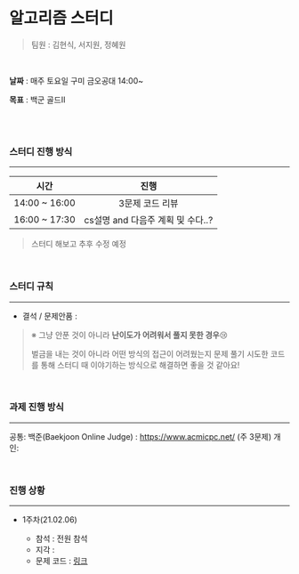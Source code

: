 # 알고리즘 스터디

> 팀원 : 김현식, 서지원, 정혜원

<br>

**날짜** : 매주 토요일 구미 금오공대 14:00~

**목표** : 백군 골드II

<br>

<br>

### 스터디 진행 방식

---

|     시간      |                진행                 |
| :-----------: | :---------------------------------: |
| 14:00 ~ 16:00 |           3문제 코드 리뷰           |
| 16:00 ~ 17:30 | cs설명 and 다음주 계획 및 수다..?  |

> 스터디 해보고 추후 수정 예정

<br>

### 스터디 규칙

---

- 결석 / 문제안품 : 

> ※ 그냥 안푼 것이 아니라 **난이도가 어려워서 풀지 못한 경우**:cry:
>
> 벌금을 내는 것이 아니라 어떤 방식의 접근이 어려웠는지 문제 풀기 시도한 코드를 통해 스터디 때 이야기하는 방식으로 해결하면 좋을 것 같아요! 

<br>

### 과제 진행 방식

---

공통: 백준(Baekjoon Online Judge) : https://www.acmicpc.net/ (주 3문제)
개인: 

<br>

### 진행 상황

---

- 1주차(21.02.06) 

  - 참석 : 전원 참석
  - 지각 : 
  - 문제 코드 : [링크](<https://github.com/hyemWon/Algorithm_study/tree/main/2021_2_1st>) 

  <br>
